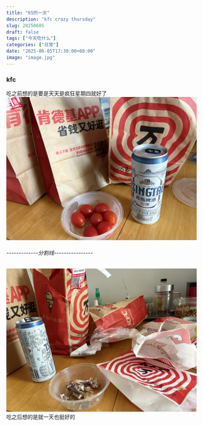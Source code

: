 ```yaml
---
title: "65的一天"
description: "kfc crazy thursday"
slug: 20250605
draft: false
tags: ["今天吃什么"]
categories: ["日常"]
date: "2025-06-05T17:30:00+08:00"
image: "image.jpg"
---
```


### kfc

吃之前想的是要是天天是疯狂星期四就好了
![](1.jpg "kfc")

###### -------------分割线----------------

![](2.jpg "kfc")
吃之后想的是就一天也挺好的
